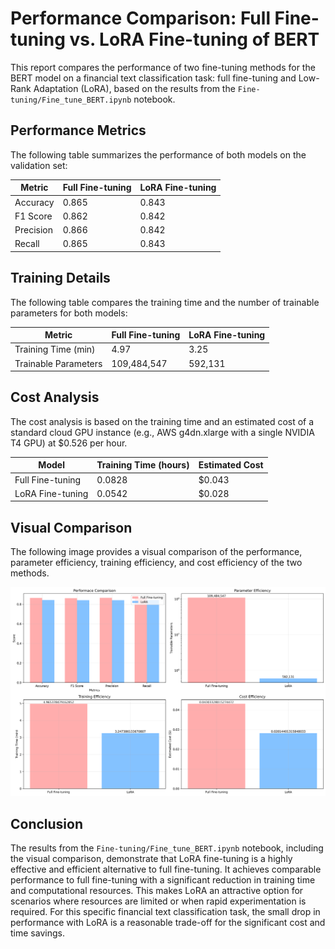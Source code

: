 # Performance Comparison: Full Fine-tuning vs. LoRA Fine-tuning of BERT

This report compares the performance of two fine-tuning methods for the BERT model on a financial text classification task: full fine-tuning and Low-Rank Adaptation (LoRA), based on the results from the `Fine-tuning/Fine_tune_BERT.ipynb` notebook.

## Performance Metrics

The following table summarizes the performance of both models on the validation set:

| Metric    | Full Fine-tuning | LoRA Fine-tuning |
|-----------|------------------|------------------|
| Accuracy  | 0.865           | 0.843           |
| F1 Score  | 0.862           | 0.842           |
| Precision | 0.866           | 0.842           |
| Recall    | 0.865           | 0.843           |

## Training Details

The following table compares the training time and the number of trainable parameters for both models:

| Metric                | Full Fine-tuning | LoRA Fine-tuning |
|-----------------------|------------------|------------------|
| Training Time (min)   | 4.97          | 3.25          |
| Trainable Parameters  | 109,484,547      | 592,131          |

## Cost Analysis

The cost analysis is based on the training time and an estimated cost of a standard cloud GPU instance (e.g., AWS g4dn.xlarge with a single NVIDIA T4 GPU) at $0.526 per hour.

| Model              | Training Time (hours) | Estimated Cost |
|--------------------|-----------------------|----------------|
| Full Fine-tuning   | 0.0828                  | $0.043           |
| LoRA Fine-tuning   | 0.0542                  | $0.028           |

## Visual Comparison

The following image provides a visual comparison of the performance, parameter efficiency, training efficiency, and cost efficiency of the two methods.

![Financial BERT Comparison](financial_bert_comparison.png)

## Conclusion

The results from the `Fine-tuning/Fine_tune_BERT.ipynb` notebook, including the visual comparison, demonstrate that LoRA fine-tuning is a highly effective and efficient alternative to full fine-tuning. It achieves comparable performance to full fine-tuning with a significant reduction in training time and computational resources. This makes LoRA an attractive option for scenarios where resources are limited or when rapid experimentation is required. For this specific financial text classification task, the small drop in performance with LoRA is a reasonable trade-off for the significant cost and time savings.